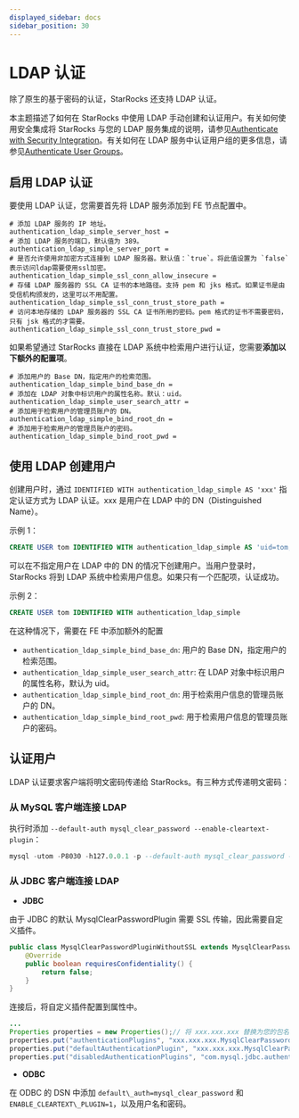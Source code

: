 ```yaml
---
displayed_sidebar: docs
sidebar_position: 30
---
```


# LDAP 认证

除了原生的基于密码的认证，StarRocks 还支持 LDAP 认证。

本主题描述了如何在 StarRocks 中使用 LDAP 手动创建和认证用户。有关如何使用安全集成将 StarRocks 与您的 LDAP 服务集成的说明，请参见[Authenticate with Security Integration](./security_integration.md)。有关如何在 LDAP 服务中认证用户组的更多信息，请参见[Authenticate User Groups](../group_provider.md)。

## 启用 LDAP 认证

要使用 LDAP 认证，您需要首先将 LDAP 服务添加到 FE 节点配置中。

```Properties
# 添加 LDAP 服务的 IP 地址。
authentication_ldap_simple_server_host =
# 添加 LDAP 服务的端口，默认值为 389。
authentication_ldap_simple_server_port =
# 是否允许使用非加密方式连接到 LDAP 服务器。默认值：`true`。将此值设置为 `false` 表示访问ldap需要使用ssl加密。
authentication_ldap_simple_ssl_conn_allow_insecure = 
# 存储 LDAP 服务器的 SSL CA 证书的本地路径。支持 pem 和 jks 格式。如果证书是由受信机构颁发的，这里可以不用配置。
authentication_ldap_simple_ssl_conn_trust_store_path = 
# 访问本地存储的 LDAP 服务器的 SSL CA 证书所用的密码。pem 格式的证书不需要密码，只有 jsk 格式的才需要。
authentication_ldap_simple_ssl_conn_trust_store_pwd = 
```

如果希望通过 StarRocks 直接在 LDAP 系统中检索用户进行认证，您需要**添加以下额外的配置项**。

```Properties
# 添加用户的 Base DN，指定用户的检索范围。
authentication_ldap_simple_bind_base_dn =
# 添加在 LDAP 对象中标识用户的属性名称。默认：uid。
authentication_ldap_simple_user_search_attr =
# 添加用于检索用户的管理员账户的 DN。
authentication_ldap_simple_bind_root_dn =
# 添加用于检索用户的管理员账户的密码。
authentication_ldap_simple_bind_root_pwd =
```

## 使用 LDAP 创建用户

创建用户时，通过 `IDENTIFIED WITH authentication_ldap_simple AS 'xxx'` 指定认证方式为 LDAP 认证。xxx 是用户在 LDAP 中的 DN（Distinguished Name）。

示例 1：

```sql
CREATE USER tom IDENTIFIED WITH authentication_ldap_simple AS 'uid=tom,ou=company,dc=example,dc=com'
```

可以在不指定用户在 LDAP 中的 DN 的情况下创建用户。当用户登录时，StarRocks 将到 LDAP 系统中检索用户信息。如果只有一个匹配项，认证成功。

示例 2：

```sql
CREATE USER tom IDENTIFIED WITH authentication_ldap_simple
```

在这种情况下，需要在 FE 中添加额外的配置

- `authentication_ldap_simple_bind_base_dn`: 用户的 Base DN，指定用户的检索范围。
- `authentication_ldap_simple_user_search_attr`: 在 LDAP 对象中标识用户的属性名称，默认为 uid。
- `authentication_ldap_simple_bind_root_dn`: 用于检索用户信息的管理员账户的 DN。
- `authentication_ldap_simple_bind_root_pwd`: 用于检索用户信息的管理员账户的密码。

## 认证用户

LDAP 认证要求客户端将明文密码传递给 StarRocks。有三种方式传递明文密码：

### 从 MySQL 客户端连接 LDAP

执行时添加 `--default-auth mysql_clear_password --enable-cleartext-plugin`：

```sql
mysql -utom -P8030 -h127.0.0.1 -p --default-auth mysql_clear_password --enable-cleartext-plugin
```

### 从 JDBC 客户端连接 LDAP

- **JDBC**

由于 JDBC 的默认 MysqlClearPasswordPlugin 需要 SSL 传输，因此需要自定义插件。

```java
public class MysqlClearPasswordPluginWithoutSSL extends MysqlClearPasswordPlugin {
    @Override  
    public boolean requiresConfidentiality() {
        return false;
    }
}
```

连接后，将自定义插件配置到属性中。

```java
...
Properties properties = new Properties();// 将 xxx.xxx.xxx 替换为您的包名
properties.put("authenticationPlugins", "xxx.xxx.xxx.MysqlClearPasswordPluginWithoutSSL");
properties.put("defaultAuthenticationPlugin", "xxx.xxx.xxx.MysqlClearPasswordPluginWithoutSSL");
properties.put("disabledAuthenticationPlugins", "com.mysql.jdbc.authentication.MysqlNativePasswordPlugin");DriverManager.getConnection(url, properties);
```

- **ODBC**

在 ODBC 的 DSN 中添加 `default\_auth=mysql_clear_password` 和 `ENABLE_CLEARTEXT\_PLUGIN=1`，以及用户名和密码。